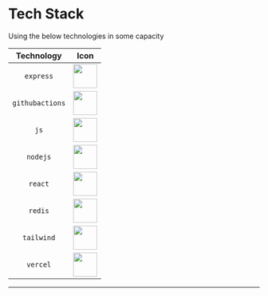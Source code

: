 # Tech Stack

Using the below technologies in some capacity

|     Technology     |                         Icon                          |
| :----------------: | :---------------------------------------------------: |
|     `express`      |   <img src="./icons/ExpressJS-Dark.svg" width="48">   |
|  `githubactions`   | <img src="./icons/GithubActions-Dark.svg" width="48"> |
|        `js`        |     <img src="./icons/JavaScript.svg" width="48">     |
|      `nodejs`      |    <img src="./icons/NodeJS-Dark.svg" width="48">     |
|      `react`       |     <img src="./icons/React-Dark.svg" width="48">     |
|      `redis`       |     <img src="./icons/Redis-Dark.svg" width="48">     |
|     `tailwind`     |  <img src="./icons/TailwindCSS-Dark.svg" width="48">  |
|      `vercel`      |    <img src="./icons/Vercel-Dark.svg" width="48">     |

---
